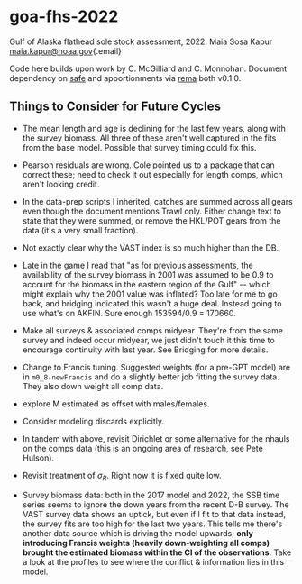 # goa-fhs-2022

Gulf of Alaska flathead sole stock assessment, 2022. Maia Sosa Kapur [maia.kapur\@noaa.gov](mailto:maia.kapur@noaa.gov){.email}

Code here builds upon work by C. McGilliard and C. Monnohan. Document dependency on [safe](https://github.com/BenWilliams-NOAA/safe) and apportionments via [rema](https://github.com/afsc-assessments/rema) both v0.1.0.

##  Things to Consider for Future Cycles

-   The mean length and age is declining for the last few years, along with the survey biomass. All three of these aren't well captured in the fits from the base model. Possible that survey timing could fix this.

-   Pearson residuals are wrong. Cole pointed us to a package that can correct these; need to check it out especially for length comps, which aren't looking credit.

-   In the data-prep scripts I inherited, catches are summed across all gears even though the document mentions Trawl only. Either change text to state that they were summed, or remove the HKL/POT gears from the data (it's a very small fraction).

-   Not exactly clear why the VAST index is so much higher than the DB.

-   Late in the game I read that "as for previous assessments, the availability of the survey biomass in 2001 was assumed to be 0.9 to account for the biomass in the eastern region of the Gulf" -- which might explain why the 2001 value was inflated? Too late for me to go back, and bridging indicated this wasn't a huge deal. Instead going to use what's on AKFIN. Sure enough 153594/0.9 = 170660.

-   Make all surveys & associated comps midyear. They're from the same survey and indeed occur midyear, we just didn't touch it this time to encourage continuity with last year. See Bridging for more details.

-   Change to Francis tuning. Suggested weights (for a pre-GPT model) are in `m0_8-newFrancis` and do a slightly better job fitting the survey data. They also down weight all comp data.

-   explore M estimated as offset with males/females.

-   Consider modeling discards explicitly.

-   In tandem with above, revisit Dirichlet or some alternative for the nhauls on the comps data (this is an ongoing area of research, see Pete Hulson).

-   Revisit treatment of $\sigma_R$. Right now it is fixed quite low.

-   Survey biomass data: both in the 2017 model and 2022, the SSB time series seems to ignore the down years from the recent D-B survey. The VAST survey data shows an uptick, but even if I fit to that data instead, the survey fits are too high for the last two years. This tells me there's another data source which is driving the model upwards; **only introducing Francis weights (heavily down-weighting all comps) brought the estimated biomass within the CI of the observations**. Take a look at the profiles to see where the conflict & information lies in this model.
